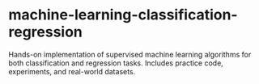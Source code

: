 # machine-learning-classification-regression
Hands-on implementation of supervised machine learning algorithms for both classification and regression tasks. Includes practice code, experiments, and real-world datasets.
